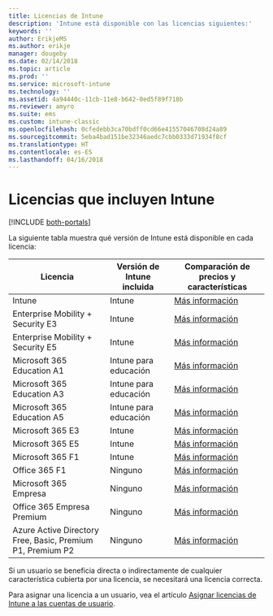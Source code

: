 ```yaml
---
title: Licencias de Intune
description: 'Intune está disponible con las licencias siguientes:'
keywords: ''
author: ErikjeMS
ms.author: erikje
manager: dougeby
ms.date: 02/14/2018
ms.topic: article
ms.prod: ''
ms.service: microsoft-intune
ms.technology: ''
ms.assetid: 4a94440c-11cb-11e8-b642-0ed5f89f718b
ms.reviewer: amyro
ms.suite: ems
ms.custom: intune-classic
ms.openlocfilehash: 0cfedebb3ca70bdff0cd66e41557046708d24a89
ms.sourcegitcommit: 5eba4bad151be32346aedc7cbb0333d71934f8cf
ms.translationtype: HT
ms.contentlocale: es-ES
ms.lasthandoff: 04/16/2018
---
```

# <a name="licenses-that-include-intune"></a>Licencias que incluyen Intune

[!INCLUDE [both-portals](./includes/note-for-both-portals.md)]

La siguiente tabla muestra qué versión de Intune está disponible en cada licencia:

| Licencia | Versión de Intune incluida | Comparación de precios y características |
|-----------------------------------------------------------------------|-------------------------------------------------------------|---|
| Intune | Intune | [Más información](https://www.microsoft.com/en-us/cloud-platform/microsoft-intune-pricing) |
| Enterprise Mobility + Security E3 | Intune | [Más información](https://www.microsoft.com/en-us/cloud-platform/microsoft-intune-pricing) |
| Enterprise Mobility + Security E5 | Intune | [Más información](https://www.microsoft.com/en-us/cloud-platform/microsoft-intune-pricing) |
| Microsoft 365 Education A1 | Intune para educación | [Más información](https://www.microsoft.com/en-us/education/buy-license/microsoft365/default.aspx#) |
| Microsoft 365 Education A3 | Intune para educación | [Más información](https://www.microsoft.com/en-us/education/buy-license/microsoft365/default.aspx#) |
| Microsoft 365 Education A5 | Intune para educación | [Más información](https://www.microsoft.com/en-us/education/buy-license/microsoft365/default.aspx#) |
| Microsoft 365 E3 | Intune | [Más información](https://www.microsoft.com/en-US/microsoft-365/enterprise) |
| Microsoft 365 E5 | Intune | [Más información](https://www.microsoft.com/en-US/microsoft-365/enterprise) |
| Microsoft 365 F1 | Intune | [Más información](https://www.microsoft.com/en-us/microsoft-365/enterprise/firstline) |
| Office 365 F1 | Ninguno | [Más información](https://www.microsoft.com/en-us/microsoft-365/enterprise/firstline) |
| Microsoft 365 Empresa | Ninguno | [Más información](https://www.microsoft.com/en-us/microsoft-365/business) |
| Office 365 Empresa Premium | Ninguno | [Más información](https://www.microsoft.com/en-us/microsoft-365/business) |
| Azure Active Directory Free, Basic, Premium P1, Premium P2 | Ninguno | [Más información](https://azure.microsoft.com/en-us/pricing/details/active-directory/) |

Si un usuario se beneficia directa o indirectamente de cualquier característica cubierta por una licencia, se necesitará una licencia correcta.

Para asignar una licencia a un usuario, vea el artículo [Asignar licencias de Intune a las cuentas de usuario](licenses-assign.md).

